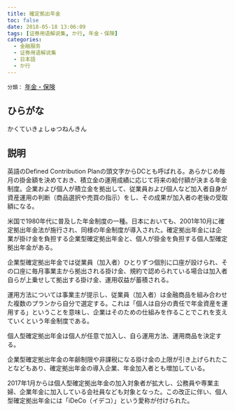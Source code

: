 ```yaml
---
title: 確定拠出年金
toc: false
date: 2018-05-18 13:06:09
tags: [证券用语解说集, か行, 年金・保険]
categories:
  - 金融服务
  - 证券用语解说集
  - 日本語
  - か行
---
```


`分類：` [年金・保険](/tags/年金・保険/)

## ひらがな

かくていきょしゅつねんきん

## 説明

英語のDefined Contribution Planの頭文字からDCとも呼ばれる。あらかじめ毎月の掛金額を決めておき、積立金の運用成績に応じて将来の給付額が決まる年金制度。企業および個人が積立金を拠出して、従業員および個人など加入者自身が資産運用の判断（商品選択や売買の指示）をし、その成果が加入者の老後の受取額になる。

米国で1980年代に普及した年金制度の一種。日本においても、2001年10月に確定拠出年金法が施行され、同様の年金制度が導入された。確定拠出年金には企業が掛け金を負担する企業型確定拠出年金と、個人が掛金を負担する個人型確定拠出年金がある。

企業型確定拠出年金では従業員（加入者）ひとりずつ個別に口座が設けられ、その口座に毎月事業主から拠出される掛け金、規約で認められている場合は加入者自らが上乗せして拠出する掛け金、運用収益が蓄積される。

運用方法については事業主が提示し、従業員（加入者）は金融商品を組み合わせた複数のプランから自分で選定する。これは「個人は自分の責任で年金資産を運用する」ということを意味し、企業はそのための仕組みを作ることでこれを支えていくという年金制度である。

個人型確定拠出年金は個人が任意で加入し、自ら運用方法、運用商品を決定する。

企業型確定拠出年金の年齢制限や非課税になる掛け金の上限が引き上げられたことなどもあり、確定拠出年金の導入企業、年金加入者とも増加している。

2017年1月からは個人型確定拠出年金の加入対象者が拡大し、公務員や専業主婦、企業年金に加入している会社員なども対象となった。この改正に伴い、個人型確定拠出年金には「iDeCo（イデコ）」という愛称が付けられた。
